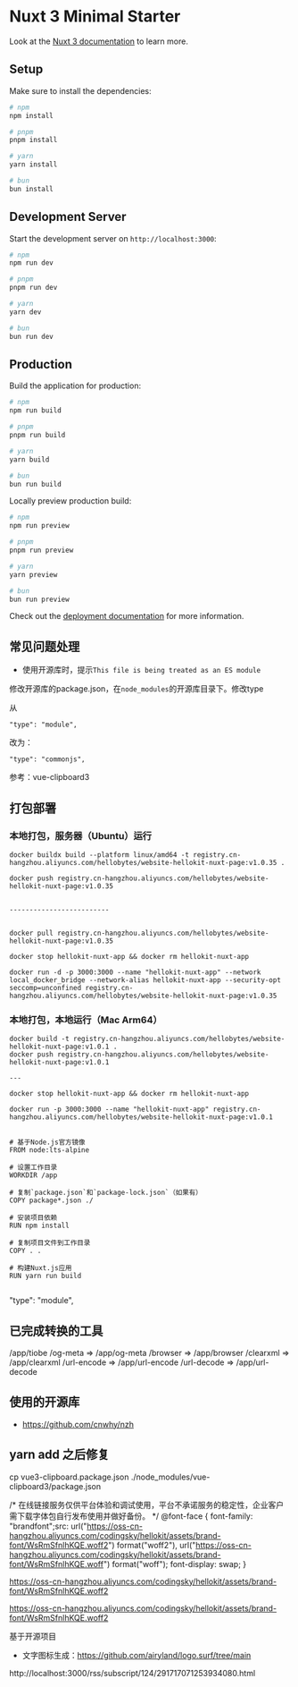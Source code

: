 # Nuxt 3 Minimal Starter

Look at the [Nuxt 3 documentation](https://nuxt.com/docs/getting-started/introduction) to learn more.

## Setup

Make sure to install the dependencies:

```bash
# npm
npm install

# pnpm
pnpm install

# yarn
yarn install

# bun
bun install
```

## Development Server

Start the development server on `http://localhost:3000`:

```bash
# npm
npm run dev

# pnpm
pnpm run dev

# yarn
yarn dev

# bun
bun run dev
```

## Production

Build the application for production:

```bash
# npm
npm run build

# pnpm
pnpm run build

# yarn
yarn build

# bun
bun run build
```

Locally preview production build:

```bash
# npm
npm run preview

# pnpm
pnpm run preview

# yarn
yarn preview

# bun
bun run preview
```

Check out the [deployment documentation](https://nuxt.com/docs/getting-started/deployment) for more information.

## 常见问题处理

- 使用开源库时，提示`This file is being treated as an ES module`

修改开源库的package.json，在`node_modules`的开源库目录下。修改type


从

```
"type": "module",
```

改为：

```
"type": "commonjs",
```

参考：vue-clipboard3


## 打包部署

### 本地打包，服务器（Ubuntu）运行

```
docker buildx build --platform linux/amd64 -t registry.cn-hangzhou.aliyuncs.com/hellobytes/website-hellokit-nuxt-page:v1.0.35 .

docker push registry.cn-hangzhou.aliyuncs.com/hellobytes/website-hellokit-nuxt-page:v1.0.35


-------------------------


docker pull registry.cn-hangzhou.aliyuncs.com/hellobytes/website-hellokit-nuxt-page:v1.0.35

docker stop hellokit-nuxt-app && docker rm hellokit-nuxt-app

docker run -d -p 3000:3000 --name "hellokit-nuxt-app" --network local_docker_bridge --network-alias hellokit-nuxt-app --security-opt seccomp=unconfined registry.cn-hangzhou.aliyuncs.com/hellobytes/website-hellokit-nuxt-page:v1.0.35
```



### 本地打包，本地运行（Mac Arm64）

```
docker build -t registry.cn-hangzhou.aliyuncs.com/hellobytes/website-hellokit-nuxt-page:v1.0.1 .
docker push registry.cn-hangzhou.aliyuncs.com/hellobytes/website-hellokit-nuxt-page:v1.0.1

--- 

docker stop hellokit-nuxt-app && docker rm hellokit-nuxt-app

docker run -p 3000:3000 --name "hellokit-nuxt-app" registry.cn-hangzhou.aliyuncs.com/hellobytes/website-hellokit-nuxt-page:v1.0.1


```


```
# 基于Node.js官方镜像
FROM node:lts-alpine
 
# 设置工作目录
WORKDIR /app
 
# 复制`package.json`和`package-lock.json`（如果有）
COPY package*.json ./
 
# 安装项目依赖
RUN npm install
 
# 复制项目文件到工作目录
COPY . .
 
# 构建Nuxt.js应用
RUN yarn run build
 
```

"type": "module",


## 已完成转换的工具

/app/tiobe
/og-meta => /app/og-meta
/browser => /app/browser
/clearxml => /app/clearxml
/url-encode => /app/url-encode
/url-decode => /app/url-decode


## 使用的开源库

- https://github.com/cnwhy/nzh

## yarn add 之后修复

cp vue3-clipboard.package.json ./node_modules/vue-clipboard3/package.json






/* 在线链接服务仅供平台体验和调试使用，平台不承诺服务的稳定性，企业客户需下载字体包自行发布使用并做好备份。 */
@font-face {
  font-family: "brandfont";src: url("https://oss-cn-hangzhou.aliyuncs.com/codingsky/hellokit/assets/brand-font/WsRmSfnlhKQE.woff2") format("woff2"),
  url("https://oss-cn-hangzhou.aliyuncs.com/codingsky/hellokit/assets/brand-font/WsRmSfnlhKQE.woff") format("woff");
  font-display: swap;
}


https://oss-cn-hangzhou.aliyuncs.com/codingsky/hellokit/assets/brand-font/WsRmSfnlhKQE.woff2

https://oss-cn-hangzhou.aliyuncs.com/codingsky/hellokit/assets/brand-font/WsRmSfnlhKQE.woff2


基于开源项目

- 文字图标生成：https://github.com/airyland/logo.surf/tree/main






http://localhost:3000/rss/subscript/124/291717071253934080.html
